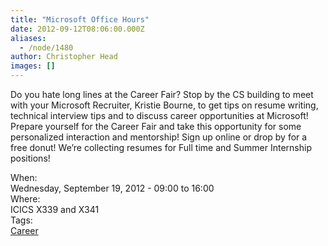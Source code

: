 ```yaml
---
title: "Microsoft Office Hours"
date: 2012-09-12T08:06:00.000Z
aliases:
  - /node/1480
author: Christopher Head
images: []
---
```


<div class="field field-name-body field-type-text-with-summary field-label-hidden"><div class="field-items"><div class="field-item even"><p>Do you hate long lines at the Career Fair? Stop by the CS building to meet with your Microsoft Recruiter, Kristie Bourne, to get tips on resume writing, technical interview tips and to discuss career opportunities at Microsoft! Prepare yourself for the Career Fair and take this opportunity for some personalized interaction and mentorship! Sign up online or drop by for a free donut! We&#x2019;re collecting resumes for Full time and Summer Internship positions!</p>
</div></div></div><div class="field field-name-field-dates field-type-datetime field-label-above"><div class="field-label">When:&#xA0;</div><div class="field-items"><div class="field-item even"><span class="date-display-single">Wednesday, September 19, 2012 - <span class="date-display-range"><span class="date-display-start">09:00</span> to <span class="date-display-end">16:00</span></span></span></div></div></div><div class="field field-name-field-location field-type-text field-label-above"><div class="field-label">Where:&#xA0;</div><div class="field-items"><div class="field-item even">ICICS X339 and X341</div></div></div>    <footer>
    <div class="field field-name-field-tags field-type-taxonomy-term-reference field-label-above"><div class="field-label">Tags:&#xA0;</div><div class="field-items"><div class="field-item even"><a href="/career">Career</a></div></div></div>      </footer>

